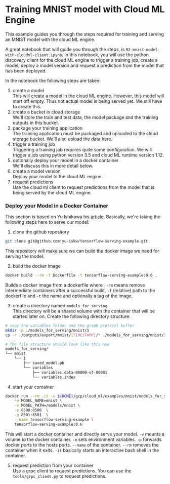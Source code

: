 # Training MNIST model with Cloud ML Engine

This example guides you through the steps required for training and serving an
MNIST model with the cloud ML engine.

A great notebook that will guide you through the steps, is
`02-mnist-model-with-cloudml-client.ipynb`. In this notebook, you will use the
python discovery client for the cloud ML engine to trigger a training job, create
a model, deploy a model version and request a prediction from the model that has
been deployed.

In the notebook the following steps are taken:

1. create a model<br/>
This will create a model in the cloud ML engine. However, this model will start
off empty. Thus not actual model is being served yet. We still have to create
this.
2. create a bucket in cloud storage<br/>
We'll store the train and test data, the model package and the training outputs
in this bucket.
3. package your training application<br/>
The training application must be packaged and uploaded to the cloud storage
bucket. We'll also upload the data here.
4. trigger a training job<br/>
Triggering a training job requires quite some configuration. We will trigger a
job using python version 3.5 and cloud ML runtime version 1.12.
5. optionally deploy your model in a docker container<br/>
We'll discuss this in more detail below.
6. create a model version<br/>
Deploy your model to the cloud ML engine.
7. request predictions<br/>
Use the cloud ml client to request predictions from the model that is being served
by the cloud ML engine.


### Deploy your Model in a Docker Container

This section is based on Yu Ishikawa his
<a href="https://github.com/yu-iskw/tensorflow-serving-example">article</a>.
Basically, we're taking the following steps here to serve our model:
1. clone the github repository<br/>
```bash
git clone git@github.com:yu-iskw/tensorflow-serving-example.git
```
This repository will make sure we can build the docker image we need for serving
the model.

2. build the docker image<br/>
```bash
docker build --rm -f Dockerfile -t tensorflow-serving-example:0.6 .
```
Builds a docker image from a dockerfile where `--rm` means remove intermediate
containers after a successful build, `-f` (relative) path to the dockerfile and
`-t` the name and optionally a tag of the image.

3. create a directory named `models_for_serving`<br/>
This directory will be a shared volume with the container that will be started
later on. Create the following directory structure:
```bash
# copy the variables folder and the graph protocol buffer
mkdir -p ./models_for_serving/mnist/1
cp -r ./outputs/export/mnist/[TIMESTAMP]/* ./models_for_serving/mnist/1/

# The file structure should look like this now
models_for_serving/
└── mnist
    └── 1
        ├── saved_model.pb
        └── variables
            ├── variables.data-00000-of-00001
            └── variables.index
```

4. start your container<br/>
```bash
docker run --rm -it -v ${HOME}/gcp/cloud_ml/examples/mnist/models_for_serving:/models \
    -e MODEL_NAME=mnist \
    -e MODEL_PATH=/models/mnist \
    -p 8500:8500  \
    -p 8501:8501  \
    --name tensorflow-serving-example \
    tensorflow-serving-example:0.6
```
This will start a docker container and directly serve your model. `-v` mounts a
volume to the docker container. `-e` sets environment variables. `-p` forwards
docker ports to the hosts ports. `--name` of the container. `--rm` removes the
container when it exits. `-it` basically starts an interactive bash shell in the
container.

5. request prediction from your container<br/>
Use a grpc client to request predictions. You can use the `tools/grpc_client.py`
to request predictions.
